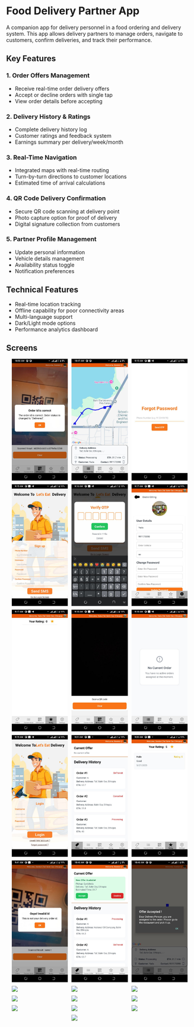 # Food Delivery Partner App

A companion app for delivery personnel in a food ordering and delivery system. This app allows delivery partners to manage orders, navigate to customers, confirm deliveries, and track their performance.

## Key Features

### 1. Order Offers Management
- Receive real-time order delivery offers
- Accept or decline orders with single tap
- View order details before accepting

### 2. Delivery History & Ratings
- Complete delivery history log
- Customer ratings and feedback system
- Earnings summary per delivery/week/month

### 3. Real-Time Navigation
- Integrated maps with real-time routing
- Turn-by-turn directions to customer locations
- Estimated time of arrival calculations

### 4. QR Code Delivery Confirmation
- Secure QR code scanning at delivery point
- Photo capture option for proof of delivery
- Digital signature collection from customers

### 5. Partner Profile Management
- Update personal information
- Vehicle details management
- Availability status toggle
- Notification preferences

## Technical Features

- Real-time location tracking
- Offline capability for poor connectivity areas
- Multi-language support
- Dark/Light mode options
- Performance analytics dashboard

## Screens

<div style="display: flex; flex-wrap: wrap; gap: 10px; justify-content: center;">
  <img src="/src/assets/1.jpg" width="30%" />
  <img src="/src/assets/2.jpg" width="30%" />
  <img src="/src/assets/3.jpg" width="30%" />
  <img src="/src/assets/4.jpg" width="30%" />
  <img src="/src/assets/5.jpg" width="30%" />
  <img src="/src/assets/6.jpg" width="30%" />
  <img src="/src/assets/7.jpg" width="30%" />
  <img src="/src/assets/8.jpg" width="30%" />
  <img src="/src/assets/9.jpg" width="30%" />
  <img src="/src/assets/10.jpg" width="30%" />
  <img src="/src/assets/11.jpg" width="30%" />
  <img src="/src/assets/12.jpg" width="30%" />
  <img src="/src/assets/13.jpg" width="30%" />
  <img src="/src/assets/14.jpg" width="30%" />
  <img src="/src/assets/15.jpg" width="30%" />
  <img src="/src/assets/16.jpg" width="30%" />
  <img src="/src/assets/17.jpg" width="30%" />
  <img src="/src/assets/18.jpg" width="30%" />
  <img src="/src/assets/19.jpg" width="30%" />
  <img src="/src/assets/20.jpg" width="30%" />
  <img src="/src/assets/21.jpg" width="30%" />
  <img src="/src/assets/22.jpg" width="30%" />
  <img src="/src/assets/23.jpg" width="30%" />
  <img src="/src/assets/24.jpg" width="30%" />
  <img src="/src/assets/25.jpg" width="30%" />
</div>

